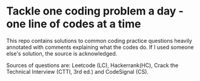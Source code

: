 # Tackle one coding problem a day - one line of codes at a time
This repo contains solutions to common coding practice questions heavily annotated with comments explaining what the codes do. If I used someone else's solution, the source is acknowledged.

Sources of questions are: Leetcode (LC), Hackerrank(HC), Crack the Technical Interview (CTTI, 3rd ed.) and CodeSignal (CS).
